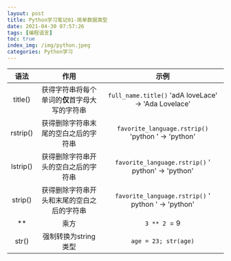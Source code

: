 ```yaml
---
layout: post
title: Python学习笔记01-简单数据类型
date: 2021-04-30 07:57:26
tags: [编程语言]
toc: true
index_img: /img/python.jpeg
categories: Python学习
---
```


<escape><!-- more --></escape>

|语法|作用|示例|
|:-:|:-:|:-:|
|title()|获得字符串将每个单词的**仅**首字母大写的字符串|`full_name.title()` 'adA loveLace' -> 'Ada Lovelace'|
|rstrip()|获得删除字符串末尾的空白之后的字符串|`favorite_language.rstrip()` 'python ' -> 'python'|
|lstrip()|获得删除字符串开头的空白之后的字符串|`favorite_language.rstrip()` ' python' -> 'python'|
|strip()|获得删除字符串开头和末尾的空白之后的字符串|`favorite_language.rstrip()` ' python ' -> 'python'|
|**|乘方|`3 ** 2 `= 9|
|str()|强制转换为string类型|`age = 23; str(age)`|